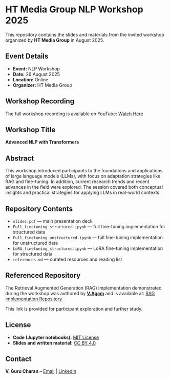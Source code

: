# HT Media Group NLP Workshop 2025

This repository contains the slides and materials from the invited workshop organized by **HT Media Group** in August 2025.  

## Event Details
- **Event:** NLP Workshop  
- **Date:** 26 August 2025  
- **Location:** Online  
- **Organizer:** HT Media Group  

## Workshop Recording
The full workshop recording is available on YouTube: [Watch Here](https://www.youtube.com/watch?v=9WVtUDDcAXw)

## Workshop Title
**Advanced NLP with Transformers**  

## Abstract
This workshop introduced participants to the foundations and applications of large language models (LLMs), with focus on adaptation strategies like RAG and fine-tuning. In addition, current research trends and recent advances in the field were explored. The session covered both conceptual insights and practical strategies for applying LLMs in real-world contexts.  

## Repository Contents
- `slides.pdf` — main presentation deck
- `Full_finetuning_structured.ipynb` — full fine-tuning implementation for structured data
- `Full_finetuning_unstructured.ipynb` — full fine-tuning implementation for unstructured data
- `LoRA_finetuning_structured.ipynb` — LoRA fine-tuning implementation for structured data  
- `references.md` — curated resources and reading list

## Referenced Repository
The Retrieval Augmented Generation (RAG) implementation demonstrated during the workshop was authored by **[V.Agam](https://github.com/v-agam)** and is available at: [RAG Implementation Repository](https://github.com/v-agam/agro_homeopathy_app)

This link is provided for participant exploration and further study.


## License
- **Code (Jupyter notebooks):** [MIT License](./LICENSE)  
- **Slides and written material:** [CC BY 4.0](./LICENSE-CC-BY-4.0.md)

## Contact
**V. Guru Charan** – [Email](mailto:vgc@pm.me) | [LinkedIn](https://www.linkedin.com/in/vgurucharan)


